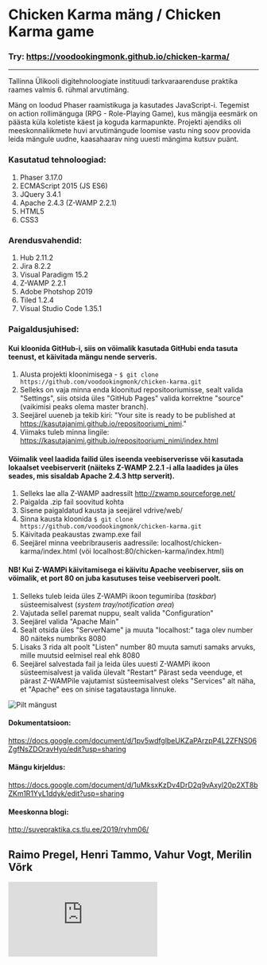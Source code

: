 # Chicken Karma mäng / Chicken Karma game

### Try: https://voodookingmonk.github.io/chicken-karma/

<hr>
Tallinna Ülikooli digitehnoloogiate instituudi tarkvaraarenduse praktika raames valmis 6. rühmal arvutimäng. 

Mäng on loodud Phaser raamistikuga ja kasutades JavaScript-i. Tegemist on action rollimänguga (RPG - Role-Playing Game), kus mängija eesmärk on päästa küla koletiste käest ja koguda karmapunkte. Projekti ajendiks oli meeskonnaliikmete huvi arvutimängude loomise vastu ning soov proovida leida mängule uudne, kaasahaarav ning uuesti mängima kutsuv puänt. 

### Kasutatud tehnoloogiad: 
1. Phaser 3.17.0
2. ECMAScript 2015 (JS ES6)
3. JQuery 3.4.1
4. Apache 2.4.3 (Z-WAMP 2.2.1)
5. HTML5
6. CSS3

### Arendusvahendid:
1. Hub 2.11.2
2. Jira 8.2.2
3. Visual Paradigm 15.2
4. Z-WAMP 2.2.1
5. Adobe Photshop 2019
6. Tiled 1.2.4
7. Visual Studio Code 1.35.1

### Paigaldusjuhised:

#### Kui kloonida GitHub-i, siis on vöimalik kasutada GitHubi enda tasuta teenust, et käivitada mängu nende serveris.
1. Alusta projekti kloonimisega - 
`$ git clone https://github.com/voodookingmonk/chicken-karma.git`
2. Selleks on vaja minna enda kloonitud repositooriumisse, sealt valida "Settings", siis otsida üles "GitHub Pages" valida korrektne "source" (vaikimisi peaks olema master branch). 
3. Seejärel uueneb ja tekib kiri: "Your site is ready to be published at https://kasutajanimi.github.io/repositooriumi_nimi." 
4. Viimaks tuleb minna lingile: https://kasutajanimi.github.io/repositooriumi_nimi/index.html

#### Vöimalik veel laadida failid üles iseenda veebiserverisse vöi kasutada lokaalset veebiserverit (näiteks Z-WAMP 2.2.1 -i alla laadides ja üles seades, mis sisaldab Apache 2.4.3 http serverit).
1. Selleks lae alla Z-WAMP aadressilt http://zwamp.sourceforge.net/
2. Paigalda .zip fail soovitud kohta
3. Sisene paigaldatud kausta ja seejärel vdrive/web/
4. Sinna kausta kloonida 
`$ git clone https://github.com/voodookingmonk/chicken-karma.git`
5. Käivitada peakaustas zwamp.exe fail
6. Seejärel minna veebribrauseris aadressile: localhost/chicken-karma/index.html (vöi localhost:80/chicken-karma/index.html) 

#### NB! Kui Z-WAMPi käivitamisega ei käivitu Apache veebiserver, siis on vöimalik, et port 80 on juba kasutuses teise veebiserveri poolt.
1. Selleks tuleb leida üles Z-WAMPi ikoon tegumiriba (*taskbar*) süsteemisalvest (*system tray/notification area*)
2. Vajutada sellel paremat nuppu, sealt valida "Configuration"
3. Seejärel valida "Apache Main"
4. Sealt otsida üles "ServerName" ja muuta "localhost:" taga olev number 80 näiteks numbriks 8080
5. Lisaks 3 rida alt poolt "Listen" number 80 muuta samuti samaks arvuks, mille muutsid eelmisel real ehk 8080
6. Seejärel salvestada fail ja leida üles uuesti Z-WAMPi ikoon süsteemisalvest ja valida ülevalt "Restart"
Pärast seda veenduge, et pärast Z-WAMPile vajutamist süsteemisalvest oleks "Services" alt näha, et "Apache" ees on sinise tagataustaga linnuke.


![Pilt mängust](https://github.com/voodookingmonk/tap/blob/master/Chicken%20Karma.PNG)

#### Dokumentatsioon:
 https://docs.google.com/document/d/1pv5wdfglbeUKZaPArzpP4L2ZFNS06ZgfNsZDOravHyo/edit?usp=sharing

#### Mängu kirjeldus:
 https://docs.google.com/document/d/1uMksxKzDv4DrD2q9vAxyl20p2XT8bZKm1R1YyL1ddyk/edit?usp=sharing
 
#### Meeskonna blogi:
http://suvepraktika.cs.tlu.ee/2019/ryhm06/

## Raimo Pregel, Henri Tammo, Vahur Vogt, Merilin Võrk
 
![Litsents](https://github.com/voodookingmonk/chicken-karma/blob/master/LICENSE.md)
